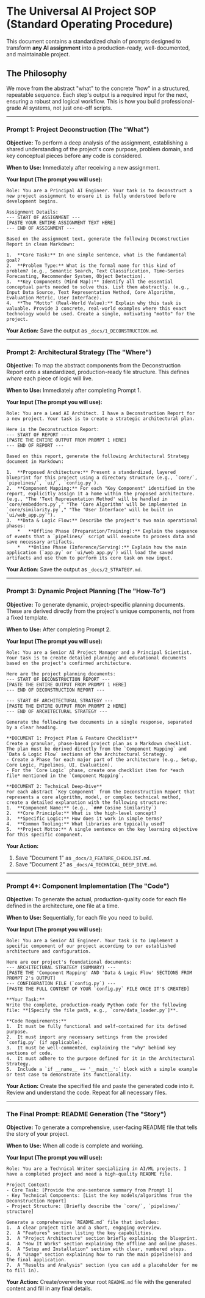 # The Universal AI Project SOP (Standard Operating Procedure)

This document contains a standardized chain of prompts designed to transform **any AI assignment** into a production-ready, well-documented, and maintainable project.

## The Philosophy
We move from the abstract "what" to the concrete "how" in a structured, repeatable sequence. Each step's output is a required input for the next, ensuring a robust and logical workflow. This is how you build professional-grade AI systems, not just one-off scripts.

---

### **Prompt 1: Project Deconstruction (The "What")**

**Objective:** To perform a deep analysis of the assignment, establishing a shared understanding of the project's core purpose, problem domain, and key conceptual pieces before any code is considered.

**When to Use:** Immediately after receiving a new assignment.

**Your Input (The prompt you will use):**

```
Role: You are a Principal AI Engineer. Your task is to deconstruct a new project assignment to ensure it is fully understood before development begins.

Assignment Details:
--- START OF ASSIGNMENT ---
[PASTE YOUR ENTIRE ASSIGNMENT TEXT HERE]
--- END OF ASSIGNMENT ---

Based on the assignment text, generate the following Deconstruction Report in clean Markdown:

1.  **Core Task:** In one simple sentence, what is the fundamental goal?
2.  **Problem Type:** What is the formal name for this kind of problem? (e.g., Semantic Search, Text Classification, Time-Series Forecasting, Recommender System, Object Detection).
3.  **Key Components (Mind Map):** Identify all the essential conceptual parts needed to solve this. List them abstractly. (e.g., Input Data Source, Text Representation Method, Core Algorithm, Evaluation Metric, User Interface).
4.  **The "Motto" (Real-World Value):** Explain why this task is valuable. Provide 3 concrete, real-world examples where this exact technology would be used. Create a single, motivating "motto" for the project.
```

**Your Action:** Save the output as `_docs/1_DECONSTRUCTION.md`.

---

### **Prompt 2: Architectural Strategy (The "Where")**

**Objective:** To map the abstract components from the Deconstruction Report onto a standardized, production-ready file structure. This defines *where* each piece of logic will live.

**When to Use:** Immediately after completing Prompt 1.

**Your Input (The prompt you will use):**

```
Role: You are a Lead AI Architect. I have a Deconstruction Report for a new project. Your task is to create a strategic architectural plan.

Here is the Deconstruction Report:
--- START OF REPORT ---
[PASTE THE ENTIRE OUTPUT FROM PROMPT 1 HERE]
--- END OF REPORT ---

Based on this report, generate the following Architectural Strategy document in Markdown:

1.  **Proposed Architecture:** Present a standardized, layered blueprint for this project using a directory structure (e.g., `core/`, `pipelines/`, `ui/`, `config.py`).
2.  **Component Mapping:** For each "Key Component" identified in the report, explicitly assign it a home within the proposed architecture. (e.g., "The 'Text Representation Method' will be handled in `core/embedders.py`," "The 'Core Algorithm' will be implemented in `core/similarity.py`," "The 'User Interface' will be built in `ui/web_app.py`").
3.  **Data & Logic Flow:** Describe the project's two main operational phases:
    *   **Offline Phase (Preparation/Training):** Explain the sequence of events that a `pipelines/` script will execute to process data and save necessary artifacts.
    *   **Online Phase (Inference/Serving):** Explain how the main application (`app.py` or `ui/web_app.py`) will load the saved artifacts and use them to perform its core task on new input.
```

**Your Action:** Save the output as `_docs/2_STRATEGY.md`.

---

### **Prompt 3: Dynamic Project Planning (The "How-To")**

**Objective:** To generate dynamic, project-specific planning documents. These are derived directly from the project's unique components, not from a fixed template.

**When to Use:** After completing Prompt 2.

**Your Input (The prompt you will use):**

```
Role: You are a Senior AI Project Manager and a Principal Scientist. Your task is to create detailed planning and educational documents based on the project's confirmed architecture.

Here are the project planning documents:
--- START OF DECONSTRUCTION REPORT ---
[PASTE THE ENTIRE OUTPUT FROM PROMPT 1 HERE]
--- END OF DECONSTRUCTION REPORT ---

--- START OF ARCHITECTURAL STRATEGY ---
[PASTE THE ENTIRE OUTPUT FROM PROMPT 2 HERE]
--- END OF ARCHITECTURAL STRATEGY ---

Generate the following two documents in a single response, separated by a clear heading.

**DOCUMENT 1: Project Plan & Feature Checklist**
Create a granular, phase-based project plan as a Markdown checklist. The plan must be derived directly from the `Component Mapping` and `Data & Logic Flow` sections of the Architectural Strategy.
- Create a Phase for each major part of the architecture (e.g., Setup, Core Logic, Pipelines, UI, Evaluation).
- For the `Core Logic` phase, create one checklist item for *each file* mentioned in the `Component Mapping`.

**DOCUMENT 2: Technical Deep-Dive**
For each abstract `Key Component` from the Deconstruction Report that represents a core algorithm, model, or complex technical method, create a detailed explanation with the following structure:
1.  **Component Name:** (e.g., `### Cosine Similarity`)
2.  **Core Principle:** What is the high-level concept?
3.  **Specific Logic:** How does it work in simple terms?
4.  **Common Tooling:** What libraries are typically used?
5.  **Project Motto:** A single sentence on the key learning objective for this specific component.
```

**Your Action:**
1.  Save "Document 1" as `_docs/3_FEATURE_CHECKLIST.md`.
2.  Save "Document 2" as `_docs/4_TECHNICAL_DEEP_DIVE.md`.

---

### **Prompt 4+: Component Implementation (The "Code")**

**Objective:** To generate the actual, production-quality code for each file defined in the architecture, one file at a time.

**When to Use:** Sequentially, for each file you need to build.

**Your Input (The prompt you will use):**

```
Role: You are a Senior AI Engineer. Your task is to implement a specific component of our project according to our established architecture and configuration.

Here are our project's foundational documents:
--- ARCHITECTURAL STRATEGY (SUMMARY) ---
[PASTE THE 'Component Mapping' AND 'Data & Logic Flow' SECTIONS FROM PROMPT 2's OUTPUT]
--- CONFIGURATION FILE (`config.py`) ---
[PASTE THE FULL CONTENT OF YOUR `config.py` FILE ONCE IT'S CREATED]

**Your Task:**
Write the complete, production-ready Python code for the following file: **[Specify the file path, e.g., `core/data_loader.py`]**.

**Code Requirements:**
1.  It must be fully functional and self-contained for its defined purpose.
2.  It must import any necessary settings from the provided `config.py` (if applicable).
3.  It must be well-commented, explaining the "why" behind key sections of code.
4.  It must adhere to the purpose defined for it in the Architectural Strategy.
5.  Include a `if __name__ == '__main__':` block with a simple example or test case to demonstrate its functionality.
```

**Your Action:** Create the specified file and paste the generated code into it. Review and understand the code. Repeat for all necessary files.

---

### **The Final Prompt: README Generation (The "Story")**

**Objective:** To generate a comprehensive, user-facing README file that tells the story of your project.

**When to Use:** When all code is complete and working.

**Your Input (The prompt you will use):**

```
Role: You are a Technical Writer specializing in AI/ML projects. I have a completed project and need a high-quality README file.

Project Context:
- Core Task: [Provide the one-sentence summary from Prompt 1]
- Key Technical Components: [List the key models/algorithms from the Deconstruction Report]
- Project Structure: [Briefly describe the `core/`, `pipelines/` structure]

Generate a comprehensive `README.md` file that includes:
1.  A clear project title and a short, engaging overview.
2.  A "Features" section listing the key capabilities.
3.  A "Project Architecture" section briefly explaining the blueprint.
4.  A "How It Works" section explaining the offline and online phases.
5.  A "Setup and Installation" section with clear, numbered steps.
6.  A "Usage" section explaining how to run the main pipeline(s) and the final application.
7.  A "Results and Analysis" section (you can add a placeholder for me to fill in).
```

**Your Action:** Create/overwrite your root `README.md` file with the generated content and fill in any final details. 